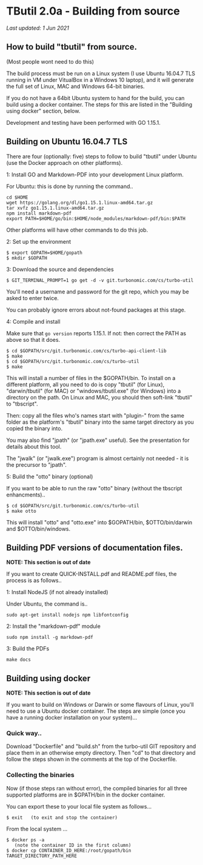 # TButil 2.0a - Building from source

*Last updated: 1 Jun 2021*

## How to build "tbutil" from source.

(Most people wont need to do this)

The build process must be run on a Linux system (I use Ubuntu 16.04.7 TLS running in VM under VitualBox in a Windows 10 laptop), and it will generate the full set of Linux, MAC and Windows 64-bit binaries.

If you do not have a 64bit Ubuntu system to hand for the build, you can build using a docker container. The steps for this are listed in the "Building using docker" section, below.

Development and testing have been performed with GO 1.15.1.

## Building on Ubuntu 16.04.7 TLS

There are four (optionally: five) steps to follow to build "tbutil" under Ubuntu (use the Docker approach on other platforms).

1: Install GO and Markdown-PDF into your development Linux platform.

For Ubuntu: this is done by running the command..

```
cd $HOME
wget https://golang.org/dl/go1.15.1.linux-amd64.tar.gz
tar xvfz go1.15.1.linux-amd64.tar.gz
npm install markdown-pdf
export PATH=$HOME/go/bin:$HOME/node_modules/markdown-pdf/bin:$PATH
```

Other platforms will have other commands to do this job.

2: Set up the environment

```
$ export GOPATH=$HOME/gopath
$ mkdir $GOPATH
```

3: Download the source and dependencies

```
$ GIT_TERMINAL_PROMPT=1 go get -d -v git.turbonomic.com/cs/turbo-util
```

You'll need a username and password for the git repo, which you may be asked to enter twice.

You can probably ignore errors about not-found packages at this stage.

4: Compile and install

Make sure that `go version` reports 1.15.1. If not: then correct the PATH as above so that it does.

```
$ cd $GOPATH/src/git.turbonomic.com/cs/turbo-api-client-lib
$ make
$ cd $GOPATH/src/git.turbonomic.com/cs/turbo-util
$ make
```

This will install a number of files in the $GOPATH/bin. To install on a different platform, all you need to do is copy "tbutil" (for Linux), "darwin/tbutil" (for MAC) or "windows/tbutil.exe" (for Windows) into a directory on the path. On Linux and MAC, you should then soft-link "tbutil" to "tbscript".

Then: copy all the files who's names start with "plugin-" from the same folder as the platform's "tbutil" binary into the same target directory as you copied the binary into.

You may also find "jpath" (or "jpath.exe" useful). See the presentation for details about this tool.

The "jwalk" (or "jwalk.exe") program is almost certainly not needed - it is the precursor to "jpath".

5: Build the "otto" binary (optional)

If you want to be able to run the raw "otto" binary (without the tbscript enhancments)..

```
$ cd $GOPATH/src/git.turbonomic.com/cs/turbo-util
$ make otto
```

This will install "otto" and "otto.exe" into $GOPATH/bin, $OTTO/bin/darwin and $OTTO/bin/windows.

## Building PDF versions of documentation files.

**NOTE: This section is out of date**

If you want to create QUICK-INSTALL.pdf and README.pdf files, the process is as follows..

1: Install NodeJS (if not already installed)

Under Ubuntu, the command is..
```
sudo apt-get install nodejs npm libfontconfig
```

2: Install the "markdown-pdf" module

```
sudo npm install -g markdown-pdf
```

3: Build the PDFs

```
make docs
```

## Building using docker

**NOTE: This section is out of date**

If you want to build on Windows or Darwin or some flavours of Linux, you'll need to use a Ubuntu docker container. The steps are simple (once you have a running docker installation on your system)...

### Quick way..

Download "Dockerfile" and "build.sh" from the turbo-util GIT repository and place them in an otherwise empty directory. Then "cd" to that directory and follow the steps shown in the comments at the top of the Dockerfile.

### Collecting the binaries

Now (if those steps ran without error), the compiled binaries for all three supported platforms are in $GPATH/bin in the docker container.

You can export these to your local file system as follows...

```
$ exit   (to exit and stop the container)
```

From the local system ...

```
$ docker ps -a
   (note the container ID in the first column)
$ docker cp CONTAINER_ID_HERE:/root/gopath/bin TARGET_DIRECTORY_PATH_HERE
```
